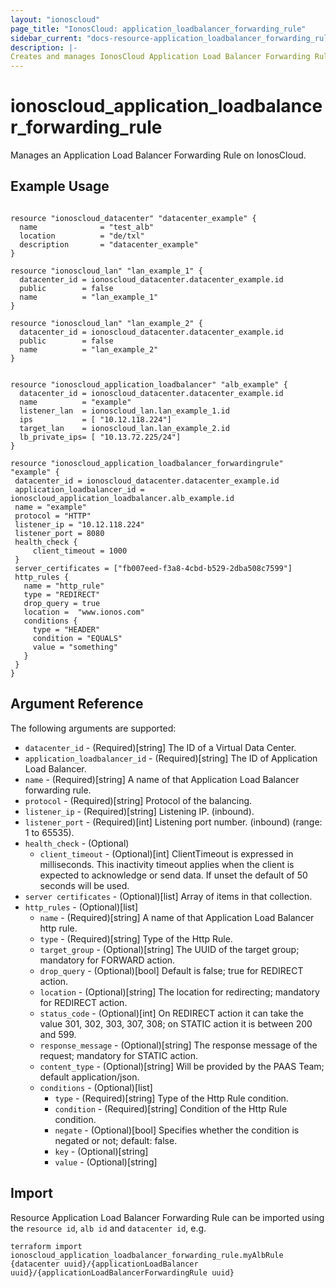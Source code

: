 ```yaml
---
layout: "ionoscloud"
page_title: "IonosCloud: application_loadbalancer_forwarding_rule"
sidebar_current: "docs-resource-application_loadbalancer_forwarding_rule"
description: |-
Creates and manages IonosCloud Application Load Balancer Forwarding Rule.
---
```


# ionoscloud_application_loadbalancer_forwarding_rule

Manages an Application Load Balancer Forwarding Rule on IonosCloud.

## Example Usage

```hcl

resource "ionoscloud_datacenter" "datacenter_example" {
  name              = "test_alb"
  location          = "de/txl"
  description       = "datacenter_example"
}

resource "ionoscloud_lan" "lan_example_1" {
  datacenter_id = ionoscloud_datacenter.datacenter_example.id 
  public        = false
  name          = "lan_example_1"
}

resource "ionoscloud_lan" "lan_example_2" {
  datacenter_id = ionoscloud_datacenter.datacenter_example.id  
  public        = false
  name          = "lan_example_2"
}


resource "ionoscloud_application_loadbalancer" "alb_example" { 
  datacenter_id = ionoscloud_datacenter.datacenter_example.id
  name          = "example"
  listener_lan  = ionoscloud_lan.lan_example_1.id
  ips           = [ "10.12.118.224"]
  target_lan    = ionoscloud_lan.lan_example_2.id
  lb_private_ips= [ "10.13.72.225/24"]
}

resource "ionoscloud_application_loadbalancer_forwardingrule" "example" {
 datacenter_id = ionoscloud_datacenter.datacenter_example.id
 application_loadbalancer_id = ionoscloud_application_loadbalancer.alb_example.id
 name = "example"
 protocol = "HTTP"
 listener_ip = "10.12.118.224"
 listener_port = 8080
 health_check {
     client_timeout = 1000
 }
 server_certificates = ["fb007eed-f3a8-4cbd-b529-2dba508c7599"]
 http_rules {
   name = "http_rule"
   type = "REDIRECT"
   drop_query = true
   location =  "www.ionos.com"
   conditions {
     type = "HEADER"
     condition = "EQUALS"
     value = "something"
   }
 }
}
```

## Argument Reference

The following arguments are supported:

- `datacenter_id` - (Required)[string] The ID of a Virtual Data Center.
- `application_loadbalancer_id` - (Required)[string] The ID of Application Load Balancer.
- `name` - (Required)[string] A name of that Application Load Balancer forwarding rule.
- `protocol` - (Required)[string] Protocol of the balancing.
- `listener_ip` - (Required)[string] Listening IP. (inbound).
- `listener_port` - (Required)[int] Listening port number. (inbound) (range: 1 to 65535).
- `health_check` - (Optional)
    - `client_timeout` - (Optional)[int] ClientTimeout is expressed in milliseconds. This inactivity timeout applies when the client is expected to acknowledge or send data. If unset the default of 50 seconds will be used.
- `server certificates` - (Optional)[list] Array of items in that collection.
- `http_rules` - (Optional)[list]
  - `name` - (Required)[string] A name of that Application Load Balancer http rule.
  - `type` - (Required)[string] Type of the Http Rule.
  - `target_group` - (Optional)[string] The UUID of the target group; mandatory for FORWARD action.
  - `drop_query` - (Optional)[bool] Default is false; true for REDIRECT action.
  - `location` - (Optional)[string] The location for redirecting; mandatory for REDIRECT action.
  - `status_code` - (Optional)[int] On REDIRECT action it can take the value 301, 302, 303, 307, 308; on STATIC action it is between 200 and 599.
  - `response_message` - (Optional)[string] The response message of the request; mandatory for STATIC action.
  - `content_type` - (Optional)[string] Will be provided by the PAAS Team; default application/json.
  - `conditions` - (Optional)[list] 
    - `type` - (Required)[string] Type of the Http Rule condition.
    - `condition` - (Required)[string] Condition of the Http Rule condition.
    - `negate` - (Optional)[bool] Specifies whether the condition is negated or not; default: false.
    - `key` - (Optional)[string] 
    - `value` - (Optional)[string]

## Import

Resource Application Load Balancer Forwarding Rule can be imported using the `resource id`, `alb id` and `datacenter id`, e.g.

```shell
terraform import ionoscloud_application_loadbalancer_forwarding_rule.myAlbRule {datacenter uuid}/{applicationLoadBalancer uuid}/{applicationLoadBalancerForwardingRule uuid}
```
